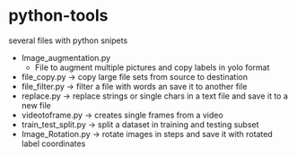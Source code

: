 # python-tools
several files with python snipets

- Image_augmentation.py
  - File to augment multiple pictures and copy labels in yolo format
- file_copy.py -> copy large file sets from source to destination
- file_filter.py -> filter a file with words an save it to another file
- replace.py -> replace strings or single chars in a text file and save it to a new file
- videotoframe.py -> creates single frames from a video
- train_test_split.py -> split a dataset in training and testing subset
- Image_Rotation.py -> rotate images in steps and save it with rotated label coordinates
